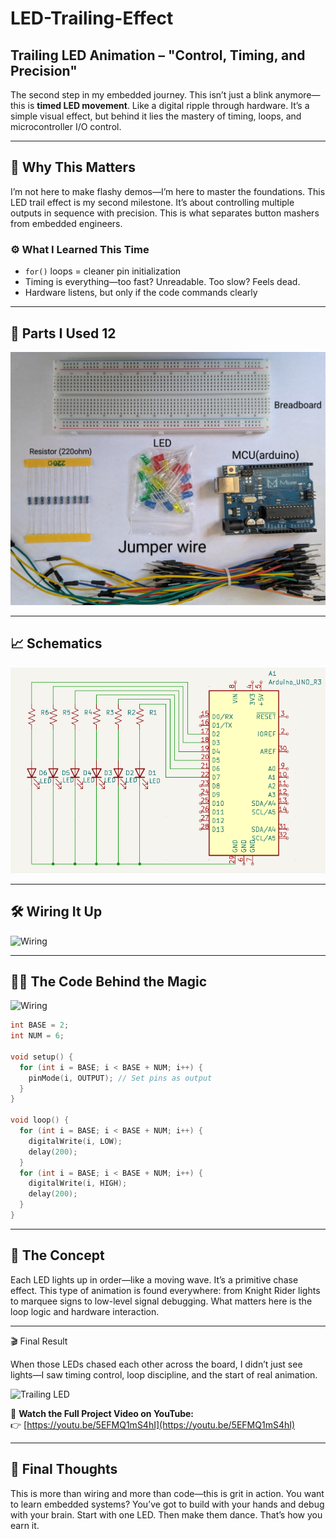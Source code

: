 # LED-Trailing-Effect  
## Trailing LED Animation – "Control, Timing, and Precision"

The second step in my embedded journey. This isn’t just a blink anymore—this is **timed LED movement**. Like a digital ripple through hardware. It’s a simple visual effect, but behind it lies the mastery of timing, loops, and microcontroller I/O control.

---

## 🧭 Why This Matters

I’m not here to make flashy demos—I’m here to master the foundations. This LED trail effect is my second milestone. It’s about controlling multiple outputs in sequence with precision. This is what separates button mashers from embedded engineers.

### ⚙️ What I Learned This Time

- `for()` loops = cleaner pin initialization  
- Timing is everything—too fast? Unreadable. Too slow? Feels dead.  
- Hardware listens, but only if the code commands clearly  

---

## 🔩 Parts I Used 12

![Components](ComponentParts.jpg)

---

## 📈 Schematics

![Schematics](Schematics.png)

---

## 🛠️ Wiring It Up

![Wiring](Wiring.gif)

---

## 👨‍💻 The Code Behind the Magic

![Wiring](Coding.gif)

```cpp
int BASE = 2;
int NUM = 6;

void setup() {
  for (int i = BASE; i < BASE + NUM; i++) {
    pinMode(i, OUTPUT); // Set pins as output
  }
}

void loop() {
  for (int i = BASE; i < BASE + NUM; i++) {
    digitalWrite(i, LOW);
    delay(200);
  }
  for (int i = BASE; i < BASE + NUM; i++) {
    digitalWrite(i, HIGH);
    delay(200);
  }
}
```
---

## 🧠 The Concept
Each LED lights up in order—like a moving wave. It’s a primitive chase effect. This type of animation is found everywhere: from Knight Rider lights to marquee signs to low-level signal debugging. What matters here is the loop logic and hardware interaction.

---

🎬 Final Result

When those LEDs chased each other across the board, I didn’t just see lights—I saw timing control, loop discipline, and the start of real animation.

![Trailing LED](TrailingLED.gif)

🎥 **Watch the Full Project Video on YouTube:**  
👉 [https://youtu.be/5EFMQ1mS4hI](https://youtu.be/5EFMQ1mS4hI)

---


## 💬 Final Thoughts
This is more than wiring and more than code—this is grit in action.
You want to learn embedded systems? You’ve got to build with your hands and debug with your brain. Start with one LED. Then make them dance. That’s how you earn it.
